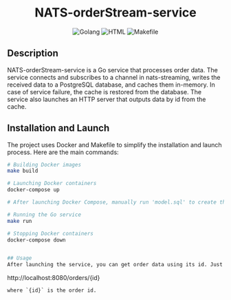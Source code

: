 <h1 align="center">NATS-orderStream-service</h1>

<p align="center">
  <img alt="Golang" src="https://img.shields.io/badge/Golang-74.6 %25-blue?style=for-the-badge&logo=appveyor">
  <img alt="HTML" src="https://img.shields.io/badge/HTML-14.3 %25-red?style=for-the-badge&logo=appveyor">
  <img alt="Makefile" src="https://img.shields.io/badge/Makefile-11.1 %25-green?style=for-the-badge&logo=appveyor">
</p>

## Description
NATS-orderStream-service is a Go service that processes order data. The service connects and subscribes to a channel in nats-streaming, writes the received data to a PostgreSQL database, and caches them in-memory. In case of service failure, the cache is restored from the database. The service also launches an HTTP server that outputs data by id from the cache.

## Installation and Launch
The project uses Docker and Makefile to simplify the installation and launch process. Here are the main commands:

```bash
# Building Docker images
make build

# Launching Docker containers
docker-compose up

# After launching Docker Compose, manually run 'model.sql' to create the necessary tables

# Running the Go service
make run

# Stopping Docker containers
docker-compose down


## Usage
After launching the service, you can get order data using its id. Just go to the following URL in your browser:

```
http://localhost:8080/orders/{id}
```
where `{id}` is the order id.
